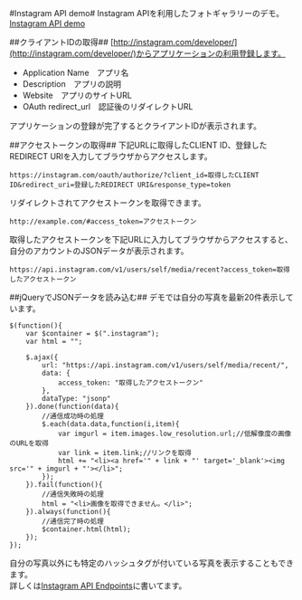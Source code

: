 #Instagram API demo#
Instagram APIを利用したフォトギャラリーのデモ。  
[Instagram API demo](http://marimelody.net/demo/instagram/)


##クライアントIDの取得##
[http://instagram.com/developer/](http://instagram.com/developer/)からアプリケーションの利用登録します。  

* Application Name　アプリ名  
* Description　アプリの説明  
* Website　アプリのサイトURL  
* OAuth redirect_url　認証後のリダイレクトURL  

アプリケーションの登録が完了するとクライアントIDが表示されます。  


##アクセストークンの取得##
下記URLに取得したCLIENT ID、登録したREDIRECT URIを入力してブラウザからアクセスします。
  
```
https://instagram.com/oauth/authorize/?client_id=取得したCLIENT ID&redirect_uri=登録したREDIRECT URI&response_type=token
```

リダイレクトされてアクセストークンを取得できます。

```
http://example.com/#access_token=アクセストークン
```

取得したアクセストークンを下記URLに入力してブラウザからアクセスすると、自分のアカウントのJSONデータが表示されます。

```
https://api.instagram.com/v1/users/self/media/recent?access_token=取得したアクセストークン
```


##jQueryでJSONデータを読み込む##
デモでは自分の写真を最新20件表示しています。

```
$(function(){
	var $container = $(".instagram");
	var html = "";

	$.ajax({
		url: "https://api.instagram.com/v1/users/self/media/recent/",
		data: {
			access_token: "取得したアクセストークン"
		},
		dataType: "jsonp"
	}).done(function(data){
		//通信成功時の処理
		$.each(data.data,function(i,item){
			var imgurl = item.images.low_resolution.url;//低解像度の画像のURLを取得
			var link = item.link;//リンクを取得
			html += "<li><a href='" + link + "' target='_blank'><img src='" + imgurl + "'></li>";
		});
	}).fail(function(){
		//通信失敗時の処理
		html = "<li>画像を取得できません。</li>";
	}).always(function(){
		//通信完了時の処理
		$container.html(html);
	});
});
```

自分の写真以外にも特定のハッシュタグが付いている写真を表示することもできます。  
詳しくは[Instagram API Endpoints](http://instagram.com/developer/endpoints/)に書いてます。
